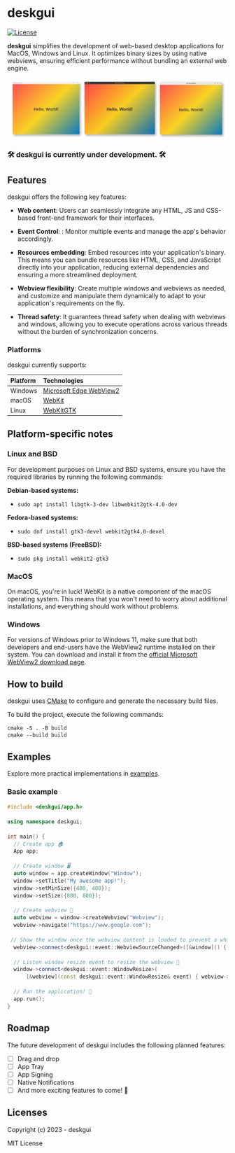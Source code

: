 # deskgui

[![License](https://img.shields.io/badge/License-MIT-green.svg)](LICENSE)

**deskgui** simplifies the development of web-based desktop applications for MacOS, Windows and Linux. It optimizes binary sizes by using native webviews, ensuring efficient performance without bundling an external web engine.

<img src=".github/window_comparison.png" alt="window comparison" />

### 🛠️ deskgui is currently under development. 🛠️

## Features

deskgui offers the following key features:

- **Web content**: Users can seamlessly integrate any HTML, JS and CSS-based front-end framework for their interfaces.

- **Event Control**: : Monitor multiple events and manage the app's behavior accordingly.
  
- **Resources embedding**: Embed resources into your application's binary. This means you can bundle resources like HTML, CSS, and JavaScript directly into your application, reducing external dependencies and ensuring a more streamlined deployment.

- **Webview flexibility**: Create multiple windows and webviews as needed, and customize and manipulate them dynamically to adapt to your application's requirements on the fly.

- **Thread safety**: It guarantees thread safety when dealing with webviews and windows, allowing you to execute operations across various threads without the burden of synchronization concerns.
  
### Platforms

deskgui currently supports:

| Platform                 | Technologies            |
| :----------------------- | :---------------------- |
| Windows                  | [Microsoft Edge WebView2](https://developer.microsoft.com/en-us/microsoft-edge/webview2/) |
| macOS                    | [WebKit](https://webkit.org/)        |
| Linux                    | [WebKitGTK](https://webkitgtk.org/)  |

## Platform-specific notes

### Linux and BSD

For development purposes on Linux and BSD systems, ensure you have the required libraries by running the following commands:

**Debian-based systems:**

- `sudo apt install libgtk-3-dev libwebkit2gtk-4.0-dev`

**Fedora-based systems:**

- `sudo dnf install gtk3-devel webkit2gtk4.0-devel`

**BSD-based systems (FreeBSD):**

- `sudo pkg install webkit2-gtk3`

### MacOS
On macOS, you're in luck! WebKit is a native component of the macOS operating system. This means that you won't need to worry about additional installations, and everything should work without problems.

### Windows
For versions of Windows prior to Windows 11, make sure that both developers and end-users have the WebView2 runtime installed on their system. You can download and install it from the [official Microsoft WebView2 download page](https://developer.microsoft.com/microsoft-edge/webview2/).

## How to build
deskgui uses [CMake](https://cmake.org/) to configure and generate the necessary build files.

To build the project, execute the following commands:
```
cmake -S . -B build
cmake --build build
```

## Examples
Explore more practical implementations in [examples](./examples).

### Basic example
```cpp
#include <deskgui/app.h>

using namespace deskgui;

int main() {
  // Create app 🏠
  App app;

  // Create window 🖥️
  auto window = app.createWindow("Window");
  window->setTitle("My awesome app!");
  window->setMinSize({400, 400});
  window->setSize({800, 800});

  // Create webview 🧩
  auto webview = window->createWebview("Webview");
  webview->navigate("https://www.google.com");
  
 // Show the window once the webview content is loaded to prevent a white screen 🧭
  webview->connect<deskgui::event::WebviewSourceChanged>([&window]() { window->show(); });

  // Listen window resize event to resize the webview 📐
  window->connect<deskgui::event::WindowResize>(
      [&webview](const deskgui::event::WindowResize& event) { webview->resize(event.size); });

  // Run the application! 🚀
  app.run();
}
```

## Roadmap

The future development of deskgui includes the following planned features:

- [ ] Drag and drop
- [ ] App Tray
- [ ] App Signing
- [ ] Native Notifications
- [ ] And more exciting features to come! 🚀

## Licenses

Copyright (c) 2023 - deskgui

MIT License
